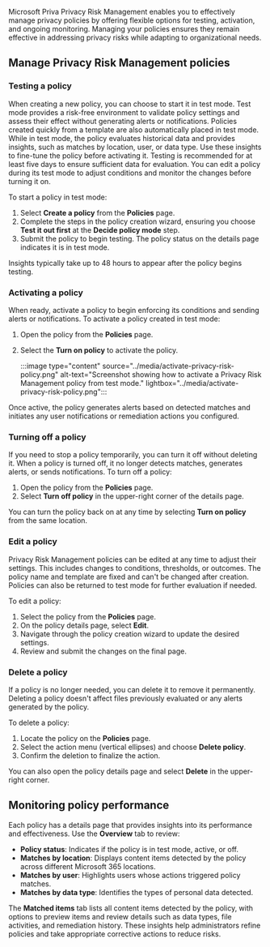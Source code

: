 Microsoft Priva Privacy Risk Management enables you to effectively manage privacy policies by offering flexible options for testing, activation, and ongoing monitoring. Managing your policies ensures they remain effective in addressing privacy risks while adapting to organizational needs.

## Manage Privacy Risk Management policies

### Testing a policy

When creating a new policy, you can choose to start it in test mode. Test mode provides a risk-free environment to validate policy settings and assess their effect without generating alerts or notifications. Policies created quickly from a template are also automatically placed in test mode. While in test mode, the policy evaluates historical data and provides insights, such as matches by location, user, or data type. Use these insights to fine-tune the policy before activating it. Testing is recommended for at least five days to ensure sufficient data for evaluation. You can edit a policy during its test mode to adjust conditions and monitor the changes before turning it on.

To start a policy in test mode:

1. Select **Create a policy** from the **Policies** page.
1. Complete the steps in the policy creation wizard, ensuring you choose **Test it out first** at the **Decide policy mode** step.
1. Submit the policy to begin testing. The policy status on the details page indicates it is in test mode.

Insights typically take up to 48 hours to appear after the policy begins testing.

### Activating a policy

When ready, activate a policy to begin enforcing its conditions and sending alerts or notifications. To activate a policy created in test mode:

1. Open the policy from the **Policies** page.
1. Select the **Turn on policy** to activate the policy.

   :::image type="content" source="../media/activate-privacy-risk-policy.png" alt-text="Screenshot showing how to activate a Privacy Risk Management policy from test mode." lightbox="../media/activate-privacy-risk-policy.png":::

Once active, the policy generates alerts based on detected matches and initiates any user notifications or remediation actions you configured.

### Turning off a policy

If you need to stop a policy temporarily, you can turn it off without deleting it. When a policy is turned off, it no longer detects matches, generates alerts, or sends notifications. To turn off a policy:

1. Open the policy from the **Policies** page.
1. Select **Turn off policy** in the upper-right corner of the details page.

You can turn the policy back on at any time by selecting **Turn on policy** from the same location.

### Edit a policy

Privacy Risk Management policies can be edited at any time to adjust their settings. This includes changes to conditions, thresholds, or outcomes. The policy name and template are fixed and can't be changed after creation. Policies can also be returned to test mode for further evaluation if needed.

To edit a policy:

1. Select the policy from the **Policies** page.
1. On the policy details page, select **Edit**.
1. Navigate through the policy creation wizard to update the desired settings.
1. Review and submit the changes on the final page.

### Delete a policy

If a policy is no longer needed, you can delete it to remove it permanently. Deleting a policy doesn't affect files previously evaluated or any alerts generated by the policy.

To delete a policy:

1. Locate the policy on the **Policies** page.
1. Select the action menu (vertical ellipses) and choose **Delete policy**.
1. Confirm the deletion to finalize the action.

You can also open the policy details page and select **Delete** in the upper-right corner.

## Monitoring policy performance

Each policy has a details page that provides insights into its performance and effectiveness. Use the **Overview** tab to review:

- **Policy status**: Indicates if the policy is in test mode, active, or off.
- **Matches by location**: Displays content items detected by the policy across different Microsoft 365 locations.
- **Matches by user**: Highlights users whose actions triggered policy matches.
- **Matches by data type**: Identifies the types of personal data detected.

The **Matched items** tab lists all content items detected by the policy, with options to preview items and review details such as data types, file activities, and remediation history. These insights help administrators refine policies and take appropriate corrective actions to reduce risks.
